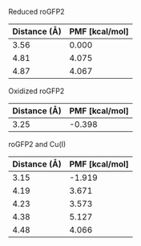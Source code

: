 Reduced roGFP2

| Distance (Å) | PMF [kcal/mol] |
|-----------|-----------|
| 3.56 | 0.000 |
| 4.81 | 4.075 |
| 4.87 | 4.067 |

Oxidized roGFP2

| Distance (Å) | PMF [kcal/mol] |
|-----------|-----------|
| 3.25 | -0.398 |

roGFP2 and Cu(I)

| Distance (Å) | PMF [kcal/mol] |
|-----------|-----------|
| 3.15 | -1.919 |
| 4.19 | 3.671 |
| 4.23 | 3.573 |
| 4.38 | 5.127 |
| 4.48 | 4.066 |

